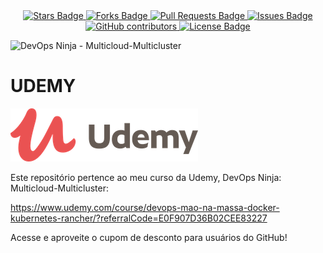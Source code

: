 <center>
<a href="https://github.com/jonathanbaraldi/devops-ninja-multicloud-multicluster-pt/stargazers">
	<img src="https://img.shields.io/github/stars/jonathanbaraldi/devops-ninja-multicloud-multicluster-pt" alt="Stars Badge"/>
</a>
<a href="https://github.com/jonathanbaraldi/devops-ninja-multicloud-multicluster-pt/network/members">
	<img src="https://img.shields.io/github/forks/jonathanbaraldi/devops-ninja-multicloud-multicluster-pt" alt="Forks Badge"/>
</a>
<a href="https://github.com/jonathanbaraldi/devops-ninja-multicloud-multicluster-pt/pulls">
	<img src="https://img.shields.io/github/issues-pr/jonathanbaraldi/devops-ninja-multicloud-multicluster-pt" alt="Pull Requests Badge"/>
</a>
<a href="https://github.com/jonathanbaraldi/devops-ninja-multicloud-multicluster-pt/issues">
	<img src="https://img.shields.io/github/issues/jonathanbaraldi/devops-ninja-multicloud-multicluster-pt" alt="Issues Badge"/>
</a>
<a href="https://github.com/jonathanbaraldi/devops-ninja-multicloud-multicluster-pt/graphs/contributors">
	<img alt="GitHub contributors" src="https://img.shields.io/github/contributors/jonathanbaraldi/devops-ninja-multicloud-multicluster-pt?color=2b9348">
</a>
<a href="https://github.com/jonathanbaraldi/devops-ninja-multicloud-multicluster-pt/blob/master/LICENSE">
	<img src="https://img.shields.io/github/license/jonathanbaraldi/devops-ninja-multicloud-multicluster-pt?color=2b9348" alt="License Badge"/>
</a>
</center>


![DevOps Ninja - Multicloud-Multicluster](doc/logo.png)

# UDEMY

![Udemy](doc/logos/udemy-small.png)

Este repositório pertence ao meu curso da Udemy, DevOps Ninja: Multicloud-Multicluster:

https://www.udemy.com/course/devops-mao-na-massa-docker-kubernetes-rancher/?referralCode=E0F907D36B02CEE83227

Acesse e aproveite o cupom de desconto para usuários do GitHub!






